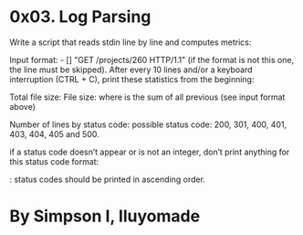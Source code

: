# 0x03. Log Parsing

Write a script that reads stdin line by line and computes metrics:


Input format: <IP Address> - [<date>] "GET /projects/260 HTTP/1.1"
<status code> <file size> (if the format is not this one, the line
must be skipped).
After every 10 lines and/or a keyboard interruption (CTRL + C),
print these statistics from the beginning:

Total file size: File size: <total size>
where <total size> is the sum of all previous
<file size> (see input format above)

Number of lines by status code:
possible status code: 200, 301,
 400, 401, 403, 404, 405 and 500.

if a status code doesn’t appear or is not an integer,
don’t print anything for this status code format:
 
<status code>: <number>
status codes should be printed in ascending order.



# By Simpson I, Iluyomade
